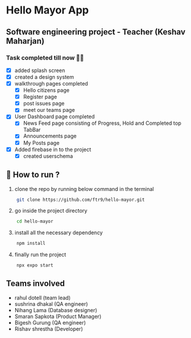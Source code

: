 # Hello Mayor App

## Software engineering project - Teacher (Keshav Maharjan)

### Task completed till now 🎉🎉

- [x] added splash screen
- [x] created a design system
- [x] walkthrough pages completed
  - [x] Hello citizens page
  - [x] Register page
  - [x] post issues page
  - [x] meet our teams page
- [x] User Dashboard page completed
  - [x] News Feed page consisting of Progress, Hold and Completed top TabBar
  - [x] Announcements page
  - [x] My Posts page
- [x] Added firebase in to the project
  - [x] created userschema

## 🚀 How to run ?

1. clone the repo by running below command in the terminal

```sh
    git clone https://github.com/ftr9/hello-mayor.git
```

2. go inside the project directory

```sh
    cd hello-mayor
```

3. install all the necessary dependency

```sh
    npm install
```

4. finally run the project

```sh
    npx expo start
```

## Teams involved

- rahul dotell (team lead)
- sushrina dhakal (QA engineer)
- Nihang Lama (Database designer)
- Smaran Sapkota (Product Manager)
- Bigesh Gurung (QA engineer)
- Rishav shrestha (Developer)
